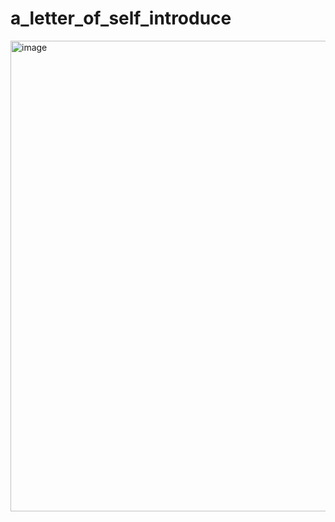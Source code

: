 # a_letter_of_self_introduce

<img width="753" alt="image" src="https://user-images.githubusercontent.com/69344306/227454153-3f9df4c9-b6a4-4655-abbb-c54bb7569a9c.png">

